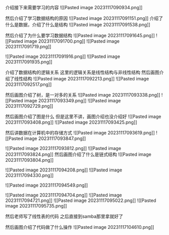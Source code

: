 介绍接下来需要学习的内容
![[Pasted image 20231117090934.png]]

然后介绍了学习数据结构的原因
![[Pasted image 20231117091151.png]]
介绍了什么是数据，介绍了什么是结构
![[Pasted image 20231117091538.png]]

然后介绍了为什么要学习数据结构
![[Pasted image 20231117091645.png]]
![[Pasted image 20231117091700.png]]
![[Pasted image 20231117091719.png]]

![[Pasted image 20231117091916.png]]
![[Pasted image 20231117091935.png]]

介绍了数据结构的逻辑关系
这里的逻辑关系是线性结构与非线性结构
然后画图介绍了线性结构
![[Pasted image 20231117092213.png]]
![[Pasted image 20231117092517.png]]


然后画图介绍了树，是一对多的关系
![[Pasted image 20231117093338.png]]
![[Pasted image 20231117093349.png]]
![[Pasted image 20231117092729.png]]

然后画图介绍了图是什么
但是这里不讲，画图介绍也没介绍好
![[Pasted image 20231117093408.png]]
![[Pasted image 20231117093425.png]]

然后讲数据在计算机中的存储方式
![[Pasted image 20231117093619.png]]
![[Pasted image 20231117093847.png]]

![[Pasted image 20231117093812.png]]
![[Pasted image 20231117093824.png]]
然后画图介绍了什么是链式结构
![[Pasted image 20231117093804.png]]

![[Pasted image 20231117094208.png]]
![[Pasted image 20231117094330.png]]

![[Pasted image 20231117094549.png]]

![[Pasted image 20231117094704.png]]
![[Pasted image 20231117094721.png]]
![[Pasted image 20231117095022.png]]
![[Pasted image 20231117095735.png]]


然后老师写了线性表的代码
之后直接到samba那里拿就好了

然后画图介绍了代码做了什么操作
![[Pasted image 20231117104610.png]]


